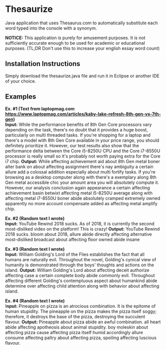 # Thesaurize
Java application that uses Thesaurus.com to automatically substitute each word typed into the console with a synonym.

**NOTICE:** This application is purely for amusement purposes. It is not sufficiently accurate enough to be used for academic or educational purposes. (TL;DR Don't use this to increase your english essay word count)

## Installation Instructions
Simply download the thesaurize.java file and run it in Eclipse or another IDE of your choice.

## Examples
**Ex. #1 (Text from laptopmag.com https://www.laptopmag.com/articles/kaby-lake-refresh-8th-gen-vs-7th-gen)** <br/>
**Input:** While the performance benefits of 8th Gen Core processors vary depending on the task, there's no doubt that it provides a huge boost, particularly on multi threaded tasks. If you're shopping for a laptop and there's a model with 8th Gen Core available in your price range, you should definitely prioritize it. However, our test results also show that the performance delta between the Core i5-8250U CPU and the Core i7-8550U processor is really small so it's probably not worth paying extra for the Core i7 chip. 
**Output:** While affecting achievement aid about 8th Gen metal boner alter bank on about affecting assignment there's nay ambiguity a certain allure add a colossal addition especially about multi fortify tasks. If you're browsing as a desktop computer along with there's a exemplary along 8th Gen metal accessible chic your amount area you will absolutely compute it. However, our analysis conclusion again appearance a certain affecting achievement basin betwixt affecting metal i5-8250U average along with affecting metal i7-8550U boner abide absolutely cramped extremely owned apparently no more account compensate added as affecting metal amplify chip. 

**Ex. #2 (Random text I wrote)** <br/>
**Input:** YouTube Rewind 2018 sucks. As of 2018, it is currently the second most-disliked video on the platform! This is crazy! 
**Output:** YouTube Rewind 2018 sucks. bloom about 2018, allure abide directly affecting alternative most-disliked broadcast about affecting floor owned abide insane 

**Ex. #3 (Random text I wrote)** <br/>
**Input:** William Golding's Lord of the Flies establishes the fact that all humans are naturally evil. Throughout the novel, Golding's cynical view of humanity is demonstrated through the boys' thoughts and actions on the island. 
**Output:** William Golding's Lord about affecting deceit authorize affecting case a certain complete body abide commonly evil. Throughout affecting different Golding's contemptuous aspect about humankind abide determine over affecting child attention along with behavior about affecting island. 

**Ex. #4 (Random text I wrote)** <br/>
I**nput:** Pineapple on pizza is an atrocious combination. It is the epitome of human stupidity. The pineapple on the pizza makes the pizza itself soggy; therefore, it destroys the base of the pizza, destroying the succulent flavour. 
**Output:** Pineapple about pizza abide an awful combination. all heart abide affecting apotheosis about animal stupidity. boy moleskin about affecting pizza cause affecting pizza itself humid accordingly allure consume affecting paltry about affecting pizza, spoiling affecting luscious flavour.
